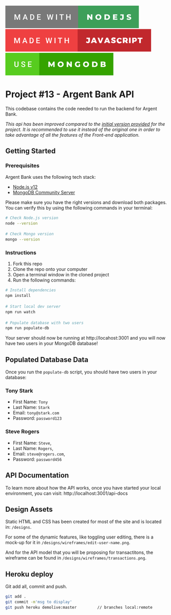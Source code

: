 [![forthebadge](./made-with-nodejs.svg)](https://nodejs.org/en/)
[![forthebadge](./made-with-javascript.svg)](https://www.mongodb.com/try/download/community)
[![forthebadge](./use-mongodb.svg)](https://www.mongodb.com/)

# Project #13 - Argent Bank API

This codebase contains the code needed to run the backend for Argent Bank.

*This api has been improved compared to the [initial version provided](https://github.com/OpenClassrooms-Student-Center/Project-10-Bank-API) for the project. It is recommended to use it instead of the original one in order to take advantage of all the features of the Front-end application.*

## Getting Started

### Prerequisites

Argent Bank uses the following tech stack:

- [Node.js v12](https://nodejs.org/en/)
- [MongoDB Community Server](https://www.mongodb.com/try/download/community)

Please make sure you have the right versions and download both packages. You can verify this by using the following commands in your terminal:

```bash
# Check Node.js version
node --version

# Check Mongo version
mongo --version
```

### Instructions

1. Fork this repo
1. Clone the repo onto your computer
1. Open a terminal window in the cloned project
1. Run the following commands:

```bash
# Install dependencies
npm install

# Start local dev server
npm run watch

# Populate database with two users
npm run populate-db
```

Your server should now be running at http://locahost:3001 and you will now have two users in your MongoDB database!

## Populated Database Data

Once you run the `populate-db` script, you should have two users in your database:

### Tony Stark

- First Name: `Tony`
- Last Name: `Stark`
- Email: `tony@stark.com`
- Password: `password123`

### Steve Rogers

- First Name: `Steve`,
- Last Name: `Rogers`,
- Email: `steve@rogers.com`,
- Password: `password456`

## API Documentation

To learn more about how the API works, once you have started your local environment, you can visit: http://localhost:3001/api-docs

## Design Assets

Static HTML and CSS has been created for most of the site and is located in: `/designs`.

For some of the dynamic features, like toggling user editing, there is a mock-up for it in `/designs/wireframes/edit-user-name.png`.

And for the API model that you will be proposing for transactitons, the wireframe can be found in `/designs/wireframes/transactions.png`.

## Heroku deploy

Git add all, commit and push.

```bash
git add .
git commit -m'msg to display'
git push heroku demolive:master         // branches local:remote
```
